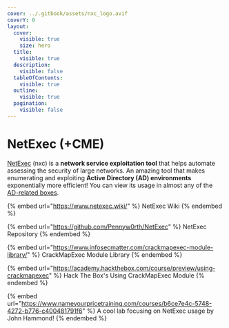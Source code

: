 ```yaml
---
cover: ../.gitbook/assets/nxc_logo.avif
coverY: 0
layout:
  cover:
    visible: true
    size: hero
  title:
    visible: true
  description:
    visible: false
  tableOfContents:
    visible: true
  outline:
    visible: true
  pagination:
    visible: false
---
```


# NetExec (+CME)

[NetExec](https://www.netexec.wiki/#netexec) (nxc) is a **network service exploitation tool** that helps automate assessing the security of large networks. An amazing tool that makes enumerating and exploiting **Active Directory (AD) environments** exponentially more efficient! You can view its usage in almost any of the [AD-related boxes](../#active-directory).

{% embed url="https://www.netexec.wiki/" %}
NetExec Wiki
{% endembed %}

{% embed url="https://github.com/Pennyw0rth/NetExec" %}
NetExec Repository
{% endembed %}

{% embed url="https://www.infosecmatter.com/crackmapexec-module-library/" %}
CrackMapExec Module Library
{% endembed %}

{% embed url="https://academy.hackthebox.com/course/preview/using-crackmapexec" %}
Hack The Box's Using CrackMapExec Module
{% endembed %}

{% embed url="https://www.nameyourpricetraining.com/courses/b6ce7e4c-5748-4272-b776-c400481791f6" %}
A cool lab focusing on NetExec usage by John Hammond!
{% endembed %}
